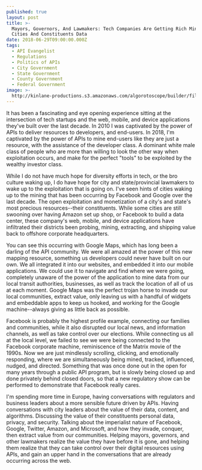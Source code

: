 ```yaml
---
published: true
layout: post
title: >-
  Mayors, Governors, And Lawmakers: Tech Companies Are Getting Rich Mining Your
  Cities And Constituents Data
date: 2018-06-29T09:00:00.000Z
tags:
  - API Evangelist
  - Regulations
  - Politics of APIs
  - City Government
  - State Government
  - County Government
  - Federal Government
image: >-
  http://kinlane-productions.s3.amazonaws.com/algorotoscope/builder/filtered/64_99_800_500_0_max_0_-5_-1.jpg
---
```

It has been a fascinating and eye opening experience sitting at the intersection of tech startups and the web, mobile, and device applications they've built over the last decade. In 2010 I was captivated by the power of APIs to deliver resources to developers, and end-users. In 2018, I'm captivated by the power of APIs to mine end-users like they are just a resource, with the assistance of the developer class. A dominant white male class of people who are more than willing to look the other way when exploitation occurs, and make for the perfect "tools" to be exploited by the wealthy investor class.

While I do not have much hope for diversity efforts in tech, or the bro culture waking up, I do have hope for city and state/provincial lawmakers to wake up to the exploitation that is going on. I've seen hints of cities waking up to the mining that has been occurring by Facebook and Google over the last decade. The open exploitation and monetization of a city's and state's most precious resources--their constituents. While some cities are still swooning over having Amazon set up shop, or Facebook to build a data center, these company's web, mobile, and device applications have infiltrated their districts been probing, mining, extracting, and shipping value back to offshore corporate headquarters.

You can see this occurring with Google Maps, which has long been a darling of the API community. We were all amazed at the power of this new mapping resource, something us developers could never have built on our own. We all integrated it into our websites, and embedded it into our mobile applications. We could use it to navigate and find where we were going, completely unaware of the power of the application to mine data from our local transit authorities, businesses, as well as track the location of all of us at each moment. Google Maps was the perfect trojan horse to invade our local communities, extract value, only leaving us with a handful of widgets and embeddable apps to keep us hooked, and working for the Google machine--always giving as little back as possible.

Facebook is probably the highest profile example, connecting our families and communities, while it also disrupted our local news, and information channels, as well as take control over our elections. While connecting us all at the local level, we failed to see we were being connected to the Facebook corporate machine, reminiscence of the Matrix movie of the 1990s. Now we are just mindlessly scrolling, clicking, and emotionally responding, where we are simultaneously being mined, tracked, influenced, nudged, and directed. Something that was once done out in the open for many years through a public API program, but is slowly being closed up and done privately behind closed doors, so that a new regulatory show can be performed to demonstrate that Facebook really cares.

I'm spending more time in Europe, having conversations with regulators and business leaders about a more sensible future driven by APIs. Having conversations with city leaders about the value of their data, content, and algorithms. Discussing the value of their constituents personal data, privacy, and security. Talking about the imperialist nature of Facebook, Google, Twitter, Amazon, and Microsoft, and how they invade, conquer, then extract value from our communities. Helping mayors, governors, and other lawmakers realize the value they have before it is gone, and helping them realize that they can take control over their digital resources using APIs, and gain an upper hand in the conversations that are already occurring across the web.
